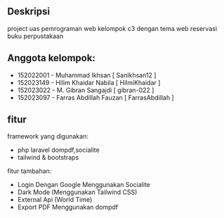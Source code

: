 ## Deskripsi

project uas pemrograman web kelompok c3
dengan tema web reservasi buku perpustakaan

## Anggota kelompok:

-   152022001 - Muhammad Ikhsan [ SanIkhsan12 ]
-   152023149 - Hilim Khaidar Nabila [ HilmiKhaidar ]
-   152023022 - M. Gibran Sangajdi [ gibran-022 ]
-   152023097 - Farras Abdillah Fauzan [ FarrasAbdillah ]

## fitur

framework yang digunakan:

-   php laravel dompdf,socialite
-   tailwind & bootstraps

fitur tambahan:

-   Login Dengan Google Menggunakan Socialite
-   Dark Mode (Menggunakan Tailwind CSS)
-   External Api (World Time)
-   Export PDF Menggunakan dompdf
